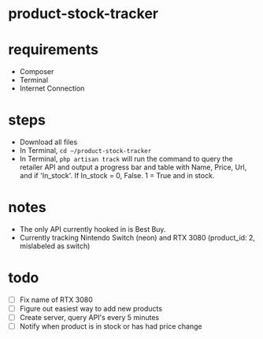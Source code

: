 # product-stock-tracker

# requirements
- Composer
- Terminal
- Internet Connection

# steps
- Download all files
- In Terminal, `cd ~/product-stock-tracker`
- In Terminal, `php artisan track` will run the command to query the retailer API and output a progress bar and table with Name, Price, Url, and if 'In_stock'. If In_stock = 0, False. 1 = True and in stock.

# notes
- The only API currently hooked in is Best Buy.
- Currently tracking Nintendo Switch (neon) and RTX 3080 (product_id: 2, mislabeled as switch)

# todo
- [ ] Fix name of RTX 3080
- [ ] Figure out easiest way to add new products
- [ ] Create server, query API's every 5 minutes
- [ ] Notify when product is in stock or has had price change
